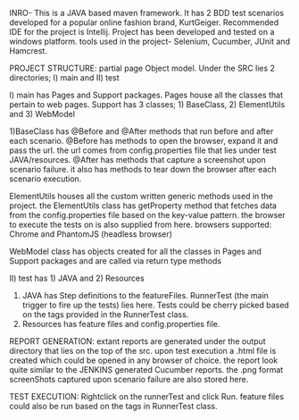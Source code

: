INRO- This is a JAVA based maven framework. It has 2 BDD test scenarios developed for a popular online fashion brand, KurtGeiger. Recommended IDE for the project is Intellij. Project has been developed and tested on a windows platform. tools used in the project- Selenium, Cucumber, JUnit and Hamcrest.


PROJECT STRUCTURE: partial page Object model.
Under the SRC lies 2 directories; I) main and II) test

I) main has Pages and Support packages. Pages house all the classes that pertain to web pages. Support has 3 classes; 1) BaseClass, 2) ElementUtils and 3) WebModel

1)BaseClass has @Before and @After methods that run before and after each scenario. @Before has methods to open the browser, expand it and pass the url. the url comes from config.properties file that lies under test JAVA/resources. @After has methods that capture a screenshot upon scenario failure. it also has methods to tear down the browser after each scenario execution.

ElementUtils houses all the custom written generic methods used in the project. the ElementUtils class has getProperty method that fetches data from the config.properties file based on the key-value pattern. the browser to execute the tests on is also supplied from here. browsers supported: Chrome and PhantomJS (headless browser)

WebModel class has objects created for all the classes in Pages and Support packages and are called via return type methods

II) test has 1) JAVA and 2) Resources

1) JAVA has Step definitions to the featureFiles. RunnerTest (the main trigger to fire up the tests) lies here. Tests could be cherry picked based on the tags provided in the RunnerTest class.
2) Resources has feature files and config.properties file.

REPORT GENERATION: extant reports are generated under the output directory that lies on the top of the src. upon test execution a .html file is created which could be opened in any browser of choice. the report look quite similar to the JENKINS generated Cucumber reports. the .png format screenShots captured upon scenario failure are also stored here.

TEST EXECUTION: Rightclick on the runnerTest and click Run. feature files could also be run based on the tags in RunnerTest class. 
